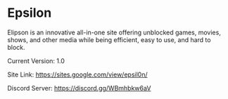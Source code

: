 # Epsilon
Elipson is an innovative all-in-one site offering unblocked games, movies, shows, and other media while being efficient, easy to use, and hard to block.

Current Version: 1.0

Site Link: https://sites.google.com/view/epsil0n/

Discord Server: https://discord.gg/WBmhbkw6aV
